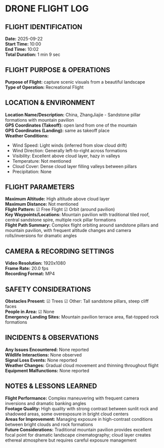 # DRONE FLIGHT LOG

## FLIGHT IDENTIFICATION

**Date:** 2025-09-22  
**Start Time:** 10:00  
**End Time:** 10:02  
**Total Duration:** 1 min 9 sec

## FLIGHT PURPOSE & OPERATIONS

**Purpose of Flight:** capture scenic visuals from a beautiful landscape  
**Type of Operation:** Recreational Flight

## LOCATION & ENVIRONMENT

**Location Name/Description:** China, ZhangJiajie - Sandstone pillar formations with mountain pavilion  
**GPS Coordinates (Takeoff):** open land from one of the mountain  
**GPS Coordinates (Landing):** same as takeoff place  
**Weather Conditions:**
- Wind Speed: Light winds (inferred from slow cloud drift)
- Wind Direction: Generally left-to-right across formations
- Visibility: Excellent above cloud layer, hazy in valleys
- Temperature: Not mentioned
- Cloud Cover: Dense cloud layer filling valleys between pillars
- Precipitation: None

## FLIGHT PARAMETERS

**Maximum Altitude:** High altitude above cloud layer  
**Maximum Distance:** Not mentioned  
**Flight Pattern:** ☑ Free Flight ☑ Orbit (around pavilion)  
**Key Waypoints/Locations:** Mountain pavilion with traditional tiled roof, central sandstone spire, multiple rock pillar formations  
**Flight Path Summary:** Complex flight orbiting around sandstone pillars and mountain pavilion, with frequent altitude changes and camera rolls/inversions for dramatic angles

## CAMERA & RECORDING SETTINGS

**Video Resolution:** 1920x1080  
**Frame Rate:** 20.0 fps  
**Recording Format:** MP4

## SAFETY CONSIDERATIONS

**Obstacles Present:** ☑ Trees ☑ Other: Tall sandstone pillars, steep cliff faces  
**People in Area:** ☑ None  
**Emergency Landing Sites:** Mountain pavilion terrace area, flat-topped rock formations

## INCIDENTS & OBSERVATIONS

**Any Issues Encountered:** None reported  
**Wildlife Interactions:** None observed  
**Signal Loss Events:** None reported  
**Weather Changes:** Gradual cloud movement and thinning throughout flight  
**Equipment Malfunctions:** None reported

## NOTES & LESSONS LEARNED

**Flight Performance:** Complex maneuvering with frequent camera inversions and dramatic banking angles  
**Footage Quality:** High quality with strong contrast between sunlit rock and shadowed areas, some overexposure in bright cloud centers  
**Areas for Improvement:** Managing exposure in high-contrast conditions between bright clouds and rock formations  
**Future Considerations:** Traditional mountain pavilion provides excellent focal point for dramatic landscape cinematography; cloud layer creates ethereal atmosphere but requires careful exposure management